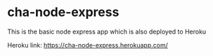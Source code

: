 # cha-node-express
This is the basic node express app which is also deployed to Heroku

Heroku link: https://cha-node-express.herokuapp.com/
